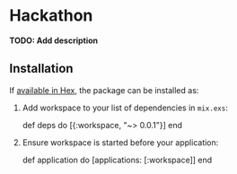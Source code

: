# Hackathon

**TODO: Add description**

## Installation

If [available in Hex](https://hex.pm/docs/publish), the package can be installed as:

  1. Add workspace to your list of dependencies in `mix.exs`:

        def deps do
          [{:workspace, "~> 0.0.1"}]
        end

  2. Ensure workspace is started before your application:

        def application do
          [applications: [:workspace]]
        end

